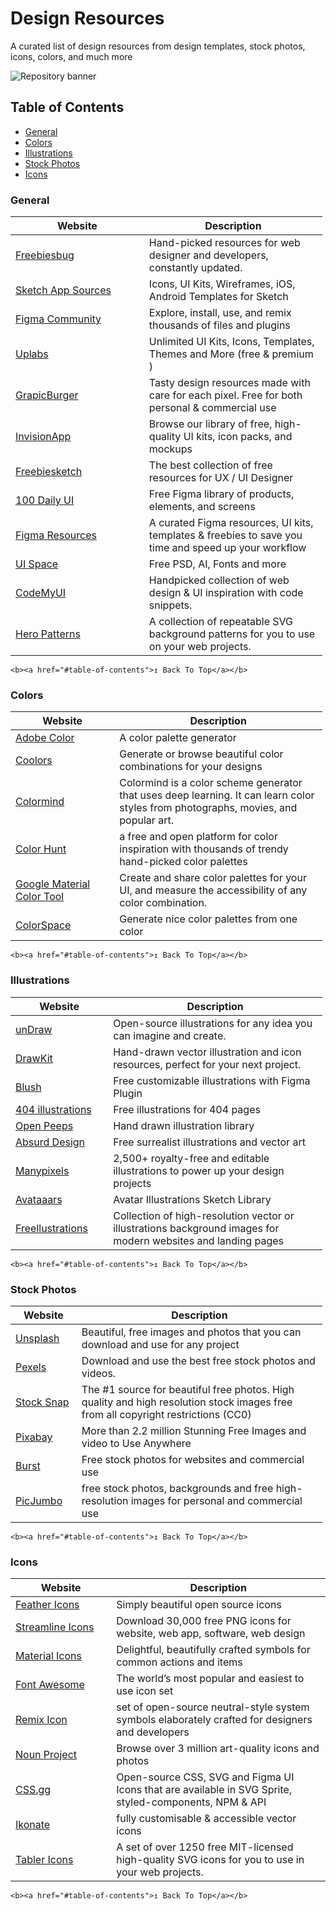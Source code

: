 Design Resources
================

A curated list of design resources from design templates, stock photos, icons, colors, and much more

![Repository banner](thumbnail.png)

Table of Contents
-----------------

-   [General](#general)
-   [Colors](#colors)
-   [Illustrations](#illustrations)
-   [Stock Photos](#stock-photos)
-   [Icons](#icons)

### General

<table style="width:99%;"><colgroup><col style="width: 42%" /><col style="width: 56%" /></colgroup><thead><tr class="header"><th>Website</th><th>Description</th></tr></thead><tbody><tr class="odd"><td><a href="https://freebiesbug.com/">Freebiesbug</a></td><td>Hand-picked resources for web designer and developers, constantly updated.</td></tr><tr class="even"><td><a href="https://www.sketchappsources.com/">Sketch App Sources</a></td><td>Icons, UI Kits, Wireframes, iOS, Android Templates for Sketch</td></tr><tr class="odd"><td><a href="https://www.figma.com/community">Figma Community</a></td><td>Explore, install, use, and remix thousands of files and plugins</td></tr><tr class="even"><td><a href="https://www.uplabs.com/">Uplabs</a></td><td>Unlimited UI Kits, Icons, Templates, Themes and More (free &amp; premium )</td></tr><tr class="odd"><td><a href="https://graphicburger.com/">GrapicBurger</a></td><td>Tasty design resources made with care for each pixel. Free for both personal &amp; commercial use</td></tr><tr class="even"><td><a href="https://www.invisionapp.com/inside-design/design-resources/">InvisionApp</a></td><td>Browse our library of free, high-quality UI kits, icon packs, and mockups</td></tr><tr class="odd"><td><a href="https://freebiesketch.com/">Freebiesketch</a></td><td>The best collection of free resources for UX / UI Designer</td></tr><tr class="even"><td><a href="https://100dailyui.webflow.io/">100 Daily UI</a></td><td>Free Figma library of products, elements, and screens</td></tr><tr class="odd"><td><a href="https://www.figmabox.com/">Figma Resources</a></td><td>A curated Figma resources, UI kits, templates &amp; freebies to save you time and speed up your workflow</td></tr><tr class="even"><td><a href="https://uispace.net/">UI Space</a></td><td>Free PSD, AI, Fonts and more</td></tr><tr class="odd"><td><a href="https://codemyui.com">CodeMyUI</a></td><td>Handpicked collection of web design &amp; UI inspiration with code snippets.</td></tr><tr class="even"><td><a href="https://www.heropatterns.com/">Hero Patterns</a></td><td>A collection of repeatable SVG background patterns for you to use on your web projects.</td></tr></tbody></table>

    <b><a href="#table-of-contents">↥ Back To Top</a></b>

### Colors

<table style="width:99%;"><colgroup><col style="width: 33%" /><col style="width: 66%" /></colgroup><thead><tr class="header"><th>Website</th><th>Description</th></tr></thead><tbody><tr class="odd"><td><a href="https://color.adobe.com/">Adobe Color</a></td><td>A color palette generator</td></tr><tr class="even"><td><a href="https://coolors.co/">Coolors</a></td><td>Generate or browse beautiful color combinations for your designs</td></tr><tr class="odd"><td><a href="http://colormind.io/">Colormind</a></td><td>Colormind is a color scheme generator that uses deep learning. It can learn color styles from photographs, movies, and popular art.</td></tr><tr class="even"><td><a href="https://colorhunt.co/">Color Hunt</a></td><td>a free and open platform for color inspiration with thousands of trendy hand-picked color palettes</td></tr><tr class="odd"><td><a href="https://material.io/resources/color/">Google Material Color Tool</a></td><td>Create and share color palettes for your UI, and measure the accessibility of any color combination.</td></tr><tr class="even"><td><a href="https://mycolor.space/">ColorSpace</a></td><td>Generate nice color palettes from one color</td></tr></tbody></table>

    <b><a href="#table-of-contents">↥ Back To Top</a></b>

### Illustrations

<table style="width:99%;"><colgroup><col style="width: 31%" /><col style="width: 68%" /></colgroup><thead><tr class="header"><th>Website</th><th>Description</th></tr></thead><tbody><tr class="odd"><td><a href="https://undraw.co/illustrations">unDraw</a></td><td>Open-source illustrations for any idea you can imagine and create.</td></tr><tr class="even"><td><a href="https://www.drawkit.io/">DrawKit</a></td><td>Hand-drawn vector illustration and icon resources, perfect for your next project.</td></tr><tr class="odd"><td><a href="https://blush.design/">Blush</a></td><td>Free customizable illustrations with Figma Plugin</td></tr><tr class="even"><td><a href="https://error404.fun/">404 illustrations</a></td><td>Free illustrations for 404 pages</td></tr><tr class="odd"><td><a href="https://www.openpeeps.com/">Open Peeps</a></td><td>Hand drawn illustration library</td></tr><tr class="even"><td><a href="https://absurd.design/">Absurd Design</a></td><td>Free surrealist illustrations and vector art</td></tr><tr class="odd"><td><a href="https://www.manypixels.co/gallery">Manypixels</a></td><td>2,500+ royalty-free and editable illustrations to power up your design projects</td></tr><tr class="even"><td><a href="https://avataaars.com">Avataaars</a></td><td>Avatar Illustrations Sketch Library</td></tr><tr class="odd"><td><a href="https://freellustrations.com/">Freellustrations</a></td><td>Collection of high-resolution vector or illustrations background images for modern websites and landing pages</td></tr></tbody></table>

    <b><a href="#table-of-contents">↥ Back To Top</a></b>

### Stock Photos

<table style="width:99%;"><colgroup><col style="width: 21%" /><col style="width: 78%" /></colgroup><thead><tr class="header"><th>Website</th><th>Description</th></tr></thead><tbody><tr class="odd"><td><a href="https://unsplash.com/">Unsplash</a></td><td>Beautiful, free images and photos that you can download and use for any project</td></tr><tr class="even"><td><a href="https://www.pexels.com/">Pexels</a></td><td>Download and use the best free stock photos and videos.</td></tr><tr class="odd"><td><a href="https://stocksnap.io/">Stock Snap</a></td><td>The #1 source for beautiful free photos. High quality and high resolution stock images free from all copyright restrictions (CC0)</td></tr><tr class="even"><td><a href="https://pixabay.com/">Pixabay</a></td><td>More than 2.2 million Stunning Free Images and video to Use Anywhere</td></tr><tr class="odd"><td><a href="https://burst.shopify.com/">Burst</a></td><td>Free stock photos for websites and commercial use</td></tr><tr class="even"><td><a href="https://picjumbo.com/">PicJumbo</a></td><td>free stock photos, backgrounds and free high-resolution images for personal and commercial use</td></tr></tbody></table>

    <b><a href="#table-of-contents">↥ Back To Top</a></b>

### Icons

<table><colgroup><col style="width: 32%" /><col style="width: 68%" /></colgroup><thead><tr class="header"><th>Website</th><th>Description</th></tr></thead><tbody><tr class="odd"><td><a href="https://feathericons.com/">Feather Icons</a></td><td>Simply beautiful open source icons</td></tr><tr class="even"><td><a href="https://streamlineicons.com/">Streamline Icons</a></td><td>Download 30,000 free PNG icons for website, web app, software, web design</td></tr><tr class="odd"><td><a href="https://fonts.google.com/icons">Material Icons</a></td><td>Delightful, beautifully crafted symbols for common actions and items</td></tr><tr class="even"><td><a href="https://fontawesome.com">Font Awesome</a></td><td>The world’s most popular and easiest to use icon set</td></tr><tr class="odd"><td><a href="https://remixicon.com/">Remix Icon</a></td><td>set of open-source neutral-style system symbols elaborately crafted for designers and developers</td></tr><tr class="even"><td><a href="https://thenounproject.com">Noun Project</a></td><td>Browse over 3 million art-quality icons and photos</td></tr><tr class="odd"><td><a href="https://css.gg/">CSS.gg</a></td><td>Open-source CSS, SVG and Figma UI Icons that are available in SVG Sprite, styled-components, NPM &amp; API</td></tr><tr class="even"><td><a href="https://ikonate.com/">Ikonate</a></td><td>fully customisable &amp; accessible vector icons</td></tr><tr class="odd"><td><a href="https://tabler-icons.io">Tabler Icons</a></td><td>A set of over 1250 free MIT-licensed high-quality SVG icons for you to use in your web projects.</td></tr></tbody></table>

    <b><a href="#table-of-contents">↥ Back To Top</a></b>

